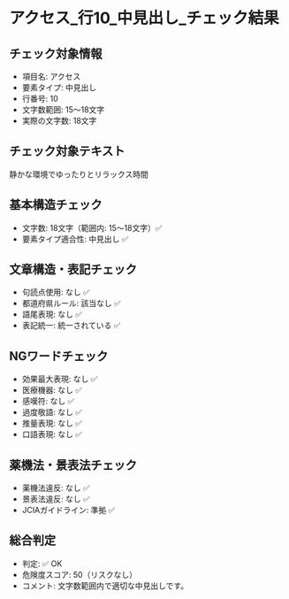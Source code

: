 # アクセス_行10_中見出し_チェック結果

## チェック対象情報
- 項目名: アクセス
- 要素タイプ: 中見出し
- 行番号: 10
- 文字数範囲: 15～18文字
- 実際の文字数: 18文字

## チェック対象テキスト
静かな環境でゆったりとリラックス時間

## 基本構造チェック
- 文字数: 18文字（範囲内: 15～18文字）✅
- 要素タイプ適合性: 中見出し ✅

## 文章構造・表記チェック
- 句読点使用: なし ✅
- 都道府県ルール: 該当なし ✅
- 語尾表現: なし ✅
- 表記統一: 統一されている ✅

## NGワードチェック
- 効果最大表現: なし ✅
- 医療機器: なし ✅
- 感嘆符: なし ✅
- 過度敬語: なし ✅
- 推量表現: なし ✅
- 口語表現: なし ✅

## 薬機法・景表法チェック
- 薬機法違反: なし ✅
- 景表法違反: なし ✅
- JCIAガイドライン: 準拠 ✅

## 総合判定
- 判定: ✅ OK
- 危険度スコア: 50（リスクなし）
- コメント: 文字数範囲内で適切な中見出しです。
